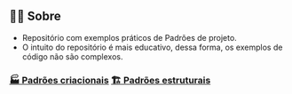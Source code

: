 ## 🤷‍♀️ Sobre 

- Repositório com exemplos práticos de Padrões de projeto. 
- O intuito do repositório é mais educativo, dessa forma, os exemplos de código não são complexos.

### [🏭 Padrões criacionais](https://github.com/AdrianeRibeiro/DesignPatternsRuby/blob/main/criacionais/)   [🏗️ Padrões estruturais](https://github.com/AdrianeRibeiro/DesignPatternsRuby/blob/main/estruturais/)


